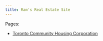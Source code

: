 ```yaml
---
title: Ram's Real Estate Site
---
```



Pages:  
- [Toronto Community Housing Corporation](toronto-community-housing-corporation.html)
